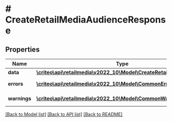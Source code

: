 # # CreateRetailMediaAudienceResponse

## Properties

Name | Type | Description | Notes
------------ | ------------- | ------------- | -------------
**data** | [**\criteo\api\retailmedia\v2022_10\Model\CreateRetailMediaAudience**](CreateRetailMediaAudience.md) |  | [optional]
**errors** | [**\criteo\api\retailmedia\v2022_10\Model\CommonError[]**](CommonError.md) | errors | [optional] [readonly]
**warnings** | [**\criteo\api\retailmedia\v2022_10\Model\CommonWarning[]**](CommonWarning.md) | warnings | [optional] [readonly]

[[Back to Model list]](../../README.md#models) [[Back to API list]](../../README.md#endpoints) [[Back to README]](../../README.md)
